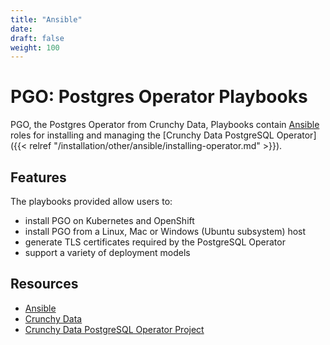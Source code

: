 ```yaml
---
title: "Ansible"
date:
draft: false
weight: 100
---
```


# PGO: Postgres Operator Playbooks

PGO, the Postgres Operator from Crunchy Data, Playbooks contain [Ansible](https://www.ansible.com/)
roles for installing and managing the [Crunchy Data PostgreSQL Operator]({{< relref "/installation/other/ansible/installing-operator.md" >}}).  

## Features

The playbooks provided allow users to:

* install PGO on Kubernetes and OpenShift
* install PGO from a Linux, Mac or Windows (Ubuntu subsystem) host
* generate TLS certificates required by the PostgreSQL Operator
* support a variety of deployment models

## Resources

* [Ansible](https://www.ansible.com/)
* [Crunchy Data](https://www.crunchydata.com/)
* [Crunchy Data PostgreSQL Operator Project](https://github.com/CrunchyData/postgres-operator)
